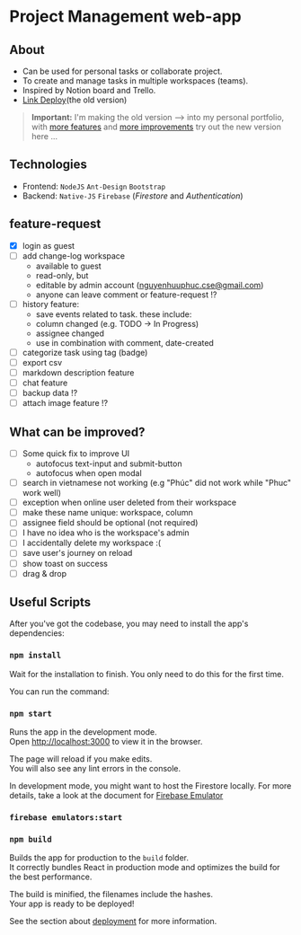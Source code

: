 # Project Management web-app
 
## About
- Can be used for personal tasks or collaborate project.
- To create and manage tasks in multiple workspaces (teams).
- Inspired by Notion board and Trello.
- [Link Deploy](https://thanhdatdelta.herokuapp.com/)(the old version)
> **Important:**
> I'm making the old version --> into my personal portfolio, 
> with [more features](#feature-request) and [more improvements]([#What-can-be-improved?])
> try out the new version here ...
 
## Technologies
- Frontend: `NodeJS` `Ant-Design` `Bootstrap`
- Backend: `Native-JS` `Firebase` (*Firestore* and *Authentication*)
 
## feature-request
- [x] login as guest
- [ ] add change-log workspace
  - available to guest
  - read-only, but
  - editable by admin account (nguyenhuuphuc.cse@gmail.com)
  - anyone can leave comment or feature-request !?
- [ ] history feature: 
  - save events related to task. these include:
  - column changed (e.g. TODO -> In Progress)
  - assignee changed
  - use in combination with comment, date-created
- [ ] categorize task using tag (badge) 
- [ ] export csv
- [ ] markdown description feature
- [ ] chat feature
- [ ] backup data !?
- [ ] attach image feature !?

## What can be improved?
- [ ] Some quick fix to improve UI
  - autofocus text-input and submit-button
  - autofocus when open modal
- [ ] search in vietnamese not working (e.g "Phúc" did not work while "Phuc" work well)
- [ ] exception when online user deleted from their workspace
- [ ] make these name unique: workspace, column
- [ ] assignee field should be optional (not required)
- [ ] I have no idea who is the workspace's admin
- [ ] I accidentally delete my workspace :(
- [ ] save user's journey on reload
- [ ] show toast on success
- [ ] drag & drop

## Useful Scripts
 
After you've got the codebase, you may need to install the app's dependencies:
### `npm install`
Wait for the installation to finish. You only need to do this for the first time.
 
You can run the command:
### `npm start`
 
Runs the app in the development mode.\
Open [http://localhost:3000](http://localhost:3000) to view it in the browser.
 
The page will reload if you make edits.\
You will also see any lint errors in the console.
 
In development mode, you might want to host the Firestore locally. For more details, take a look at the document for [Firebase Emulator](https://firebase.google.com/docs/emulator-suite/connect_and_prototype)
### `firebase emulators:start`
 
### `npm build`
 
Builds the app for production to the `build` folder.\
It correctly bundles React in production mode and optimizes the build for the best performance.
 
The build is minified, the filenames include the hashes.\
Your app is ready to be deployed!
 
See the section about [deployment](https://facebook.github.io/create-react-app/docs/deployment) for more information.
 
